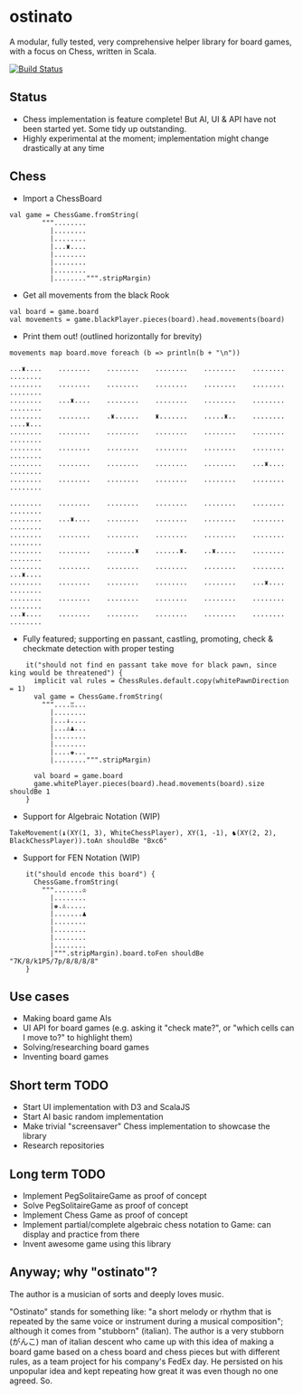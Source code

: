 # ostinato
A modular, fully tested, very comprehensive helper library for board games, with a focus on Chess, written in Scala.

[![Build Status](https://travis-ci.org/MarianoGappa/board-game-helper.png)](https://travis-ci.org/MarianoGappa/board-game-helper)

## Status

- Chess implementation is feature complete! But AI, UI & API have not been started yet. Some tidy up outstanding.
- Highly experimental at the moment; implementation might change drastically at any time

## Chess

- Import a ChessBoard
```
val game = ChessGame.fromString(
        """........
          |........
          |........
          |...♜....
          |........
          |........
          |........
          |........""".stripMargin)
```
- Get all movements from the black Rook
```
val board = game.board
val movements = game.blackPlayer.pieces(board).head.movements(board)
```
- Print them out! (outlined horizontally for brevity)
```
movements map board.move foreach (b => println(b + "\n"))

...♜....    ........    ........    ........    ........    ........    ........
........    ........    ........    ........    ........    ........    ........
........    ...♜....    ........    ........    ........    ........    ........
........    ........    .♜......    ♜.......    .....♜..    ........    ....♜...
........    ........    ........    ........    ........    ........    ........
........    ........    ........    ........    ........    ........    ........
........    ........    ........    ........    ........    ...♜....    ........
........    ........    ........    ........    ........    ........    ........

........    ........    ........    ........    ........    ........    ........
........    ...♜....    ........    ........    ........    ........    ........
........    ........    ........    ........    ........    ........    ........
........    ........    .......♜    ......♜.    ..♜.....    ........    ........
........    ........    ........    ........    ........    ........    ...♜....
........    ........    ........    ........    ........    ...♜....    ........
........    ........    ........    ........    ........    ........    ........
...♜....    ........    ........    ........    ........    ........    ........
```

- Fully featured; supporting en passant, castling, promoting, check & checkmate detection with proper testing
```
    it("should not find en passant take move for black pawn, since king would be threatened") {
      implicit val rules = ChessRules.default.copy(whitePawnDirection = 1)
      val game = ChessGame.fromString(
        """....♖...
          |........
          |...↓....
          |...♙♟...
          |........
          |........
          |....♚...
          |........""".stripMargin)

      val board = game.board
      game.whitePlayer.pieces(board).head.movements(board).size shouldBe 1
    }
```

- Support for Algebraic Notation (WIP)
```
TakeMovement(♝(XY(1, 3), WhiteChessPlayer), XY(1, -1), ♞(XY(2, 2), BlackChessPlayer)).toAn shouldBe "Bxc6"
```

- Support for FEN Notation (WIP)
```
    it("should encode this board") {
      ChessGame.fromString(
        """.......♔
          |........
          |♚.♙.....
          |.......♟
          |........
          |........
          |........
          |........
          |""".stripMargin).board.toFen shouldBe "7K/8/k1P5/7p/8/8/8/8"
    }
```

## Use cases

- Making board game AIs
- UI API for board games (e.g. asking it "check mate?", or "which cells can I move to?" to highlight them)
- Solving/researching board games
- Inventing board games

## Short term TODO

- Start UI implementation with D3 and ScalaJS
- Start AI basic random implementation
- Make trivial "screensaver" Chess implementation to showcase the library
- Research repositories

## Long term TODO

- Implement PegSolitaireGame as proof of concept
- Solve PegSolitaireGame as proof of concept
- Implement Chess Game as proof of concept
- Implement partial/complete algebraic chess notation to Game: can display and practice from there
- Invent awesome game using this library

## Anyway; why "ostinato"?

The author is a musician of sorts and deeply loves music.

"Ostinato" stands for something like: "a short melody or rhythm that is repeated by the same voice or instrument during a musical composition"; although it comes from "stubborn" (italian). The author is a very stubborn (がんこ) man of italian descent who came up with this idea of making a board game based on a chess board and chess pieces but with different rules, as a team project for his company's FedEx day. He persisted on his unpopular idea and kept repeating how great it was even though no one agreed. So.
